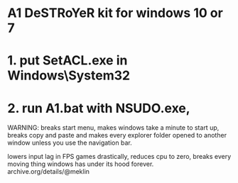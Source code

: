 # A1 DeSTRoYeR kit for windows 10 or 7
# 1. put SetACL.exe in Windows\System32
# 2. run A1.bat with NSUDO.exe,




WARNING: breaks start menu, makes windows take a minute to start up, breaks copy and paste and makes every explorer folder opened to another window unless you use the navigation bar.

lowers input lag in FPS games drastically, reduces cpu to zero, breaks every moving thing windows has under its hood forever.
archive.org/details/@meklin
